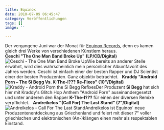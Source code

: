 ```yaml
---
title: Equinox
date: 2010-07-09 06:45:47
category: Veröffentlichungen
tags: []
image: ''

---
```


Der vergangene Juni war der Monat für [Equinox Records](http://equinoxrecords.com/), denn es kamen gleich drei Werke von verschiedenen Künstlern heraus.  
**Ceschi "The One Man Band Broke Up" (LP/CD/Digital)**
![](http://press.e-q-x.net/eqx023/images/eqx023_px200.jpg "Ceschi - The One Man Band Broke Up")Wie bereits an anderer Stelle erwähnt, wird dies wahrscheinlich mein persönlicher Albumfavorit des Jahres werden. Ceschi ist einfach einer der besten Rapper und DJ Scientist einer der besten Produzenten. Ganz objektiv betrachtet.
 
**Kraddy "Android Porn – The Si Begg Vs. K-The-I??? Re-Fixes" (10"/Digital)**
![](http://press.e-q-x.net/eqx021/images/eqx021_px200.jpg "Kraddy - Android Porn the Si Begg Refixes")Der Produzent **Si Begg** hat sich hier mit Kraddy's Glitch Hop Anthem "Android Porn" auseinandergesetzt und unter anderem den Rapper **K-The-I???** für einen der diversen Remixe verpflichtet.
 
**Andreikelos "(Call For) The Last Stand" (7"/Digital)**
![](http://press.e-q-x.net/eqx022/images/eqx022_px200.jpg "Andreikelos - Call For The Last Stand")Andreikelos ist Equinox' neue Produzentenentdeckung aus Griechenland und feiert mit dieser 7" voller griechischen und elektronischen (An-)klängen einen mehr als respektablen Einstand.

